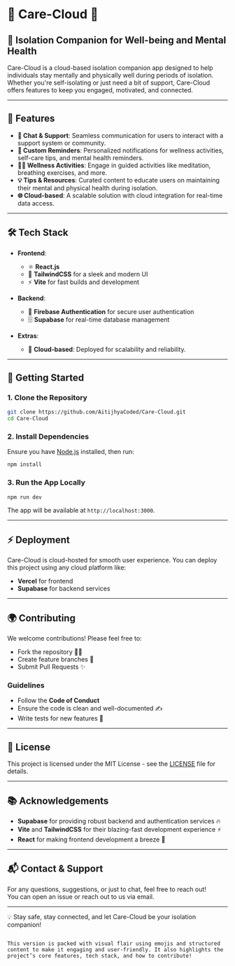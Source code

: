 
# 🌟 Care-Cloud 🌟

## 📲 **Isolation Companion** for Well-being and Mental Health

Care-Cloud is a cloud-based isolation companion app designed to help individuals stay mentally and physically well during periods of isolation. Whether you're self-isolating or just need a bit of support, Care-Cloud offers features to keep you engaged, motivated, and connected.

---

## 🚀 **Features**

- **💬 Chat & Support**: Seamless communication for users to interact with a support system or community.
- **📅 Custom Reminders**: Personalized notifications for wellness activities, self-care tips, and mental health reminders.
- **🧘‍♀️ Wellness Activities**: Engage in guided activities like meditation, breathing exercises, and more.
- **💡 Tips & Resources**: Curated content to educate users on maintaining their mental and physical health during isolation.
- **🌐 Cloud-based**: A scalable solution with cloud integration for real-time data access.

---

## 🛠️ **Tech Stack**

- **Frontend**: 
  - ⚛️ **React.js** 
  - 📏 **TailwindCSS** for a sleek and modern UI
  - ⚡ **Vite** for fast builds and development
  
- **Backend**: 
  - 🔑 **Firebase Authentication** for secure user authentication
  - 🗄️ **Supabase** for real-time database management

- **Extras**:
  - 🔄 **Cloud-based**: Deployed for scalability and reliability.
  
---

## 🔧 **Getting Started**

### 1. **Clone the Repository**

```bash
git clone https://github.com/AitijhyaCoded/Care-Cloud.git
cd Care-Cloud
```

### 2. **Install Dependencies**

Ensure you have [Node.js](https://nodejs.org) installed, then run:

```bash
npm install
```

### 3. **Run the App Locally**

```bash
npm run dev
```

The app will be available at `http://localhost:3000`.

---

## ⚡ **Deployment**

Care-Cloud is cloud-hosted for smooth user experience. You can deploy this project using any cloud platform like:

- **Vercel** for frontend
- **Supabase** for backend services

---

## 🌍 **Contributing**

We welcome contributions! Please feel free to:

- Fork the repository 🦸‍♀️
- Create feature branches 🌱
- Submit Pull Requests ✨

### Guidelines
- Follow the **Code of Conduct**
- Ensure the code is clean and well-documented ✍️
- Write tests for new features 🧪

---

## 📝 **License**

This project is licensed under the MIT License - see the [LICENSE](LICENSE) file for details.

---

## 📚 **Acknowledgements**

- **Supabase** for providing robust backend and authentication services 🔥
- **Vite** and **TailwindCSS** for their blazing-fast development experience ⚡
- **React** for making frontend development a breeze 🚀

---

## 📬 **Contact & Support**

For any questions, suggestions, or just to chat, feel free to reach out!  
You can open an issue or reach out to us via email.

---

💡 Stay safe, stay connected, and let Care-Cloud be your isolation companion!
```

This version is packed with visual flair using emojis and structured content to make it engaging and user-friendly. It also highlights the project’s core features, tech stack, and how to contribute!
